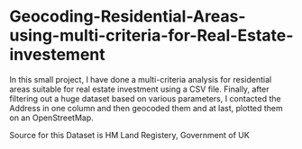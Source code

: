 # Geocoding-Residential-Areas-using-multi-criteria-for-Real-Estate-investement
In this small project, I have done a multi-criteria analysis for residential areas suitable for real estate investment using a CSV file. Finally, after filtering out a huge dataset based on various parameters, I contacted the Address in one column and then geocoded them and at last, plotted them on an OpenStreetMap.

Source for this Dataset is HM Land Registery, Government of UK
